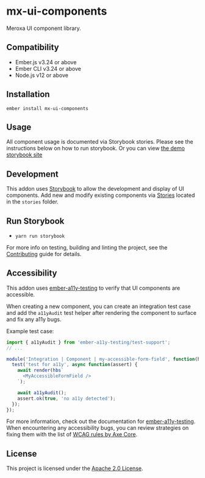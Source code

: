 mx-ui-components
==============================================================================

Meroxa UI component library.


Compatibility
------------------------------------------------------------------------------

* Ember.js v3.24 or above
* Ember CLI v3.24 or above
* Node.js v12 or above


Installation
------------------------------------------------------------------------------

```
ember install mx-ui-components
```


Usage
------------------------------------------------------------------------------

All component usage is documented via Storybook stories. Please see the instructions below on how to run storybook.
Or you can view [the demo storybook site](https://6109b9596e1c1300390c39c5-gbnmeyicen.chromatic.com/?path=/story/fonts--font-sizes)

Development
------------------------------------------------------------------------------

This addon uses [Storybook](https://storybook.js.org/) to allow the development
and display of UI components. Add new and modify existing components via
[Stories](https://storybook.js.org/docs/react/get-started/whats-a-story)
located in the `stories` folder.

## Run Storybook

* `yarn run storybook`

For more info on testing, building and linting the project,
see the [Contributing](CONTRIBUTING.md) guide for details.


Accessibility
-------------------------------------------------------------------------------
This addon uses [ember-a11y-testing](https://emberobserver.com/addons/ember-a11y-testing)
to verify that UI components are accessible.

When creating a new component, you can create an integration test case and
add the `a11yAudit` test helper after rendering the component to surface
and fix any a11y bugs.

Example test case:

```javascript
import { a11yAudit } from 'ember-a11y-testing/test-support';
// ...

module('Integration | Component | my-accessible-form-field', function(hooks) {
  test('test for a11y', async function(assert) {
    await render(hbs`
      <MyAccessibleFormField />
    `);

    await a11yAudit();
    assert.ok(true, 'no a11y detected');
  });
});
```

For more information, check out the documentation for [ember-a11y-testing](https://github.com/ember-a11y/ember-a11y-testing#ember-a11y-testing).
When encountering any accessibility bugs, you can review strategies on fixing
them with the list of [WCAG rules by Axe Core](https://github.com/dequelabs/axe-core/blob/develop/doc/rule-descriptions.md).


License
------------------------------------------------------------------------------

This project is licensed under the [Apache 2.0 License](LICENSE).
